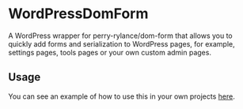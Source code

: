 # WordPressDomForm
A WordPress wrapper for perry-rylance/dom-form that allows you to quickly add forms and serialization to WordPress pages, for example, settings pages, tools pages or your own custom admin pages.

## Usage
You can see an example of how to use this in your own projects [here](https://github.com/PerryRylance/wordpress-dom-form-example).